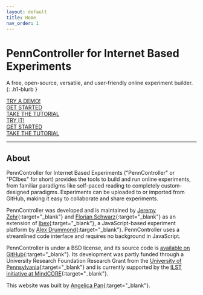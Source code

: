 ```yaml
---
layout: default
title: Home
nav_order: 1
---
```


# PennController for Internet Based Experiments

A free, open-source, versatile, and user-friendly online experiment builder. 
{: .h1-blurb }

<div class="desktop-only flex-row-wrap mt-4">
  <div>
    <a href="https://expt.pcibex.net/ibexexps/angelicapan/AdvancedTutorial/experiment.html" class="btn btn-purple" target="_blank">TRY A DEMO!</a>
  </div>
  <div>
    <a href="{{site.baseurl}}/docs/core-concepts" class="btn" target="_blank">GET STARTED</a>
  </div>
  <div>
    <a href="{{site.baseurl}}/docs/basic-tutorial" class="btn" target="_blank">TAKE THE TUTORIAL</a>
  </div>
</div>

<div class="mobile-only flex-column-wrap">
  <div class="centered-100 py-2">
    <a href="https://expt.pcibex.net/ibexexps/angelicapan/AdvancedTutorial/experiment.html" class="btn btn-purple" target="_blank">TRY IT!</a>
  </div>
  <div class="centered-100 py-2">
    <a href="{{site.baseurl}}/docs/core-concepts" class="btn" target="_blank">GET STARTED</a>
  </div>
  <div class="centered-100 py-2">
    <a href="{{site.baseurl}}/docs/basic-tutorial" class="btn" target="_blank">TAKE THE TUTORIAL</a>
  </div>
</div>

---

## About

PennController for Internet Based Experiments ("PennController" or "PCIbex" for short) provides the tools to build and run online experiments, from familiar paradigms like self-paced reading to completely custom-designed paradigms. Experiments can be uploaded to or imported from GitHub, making it easy to collaborate and share experiments.

PennController was developed and is maintained by [Jeremy Zehr](https://sites.google.com/site/jeremyezehr/home){:target="_blank"} and [Florian Schwarz](https://www.florianschwarz.net/){:target="_blank"} as an extension of [Ibex](https://github.com/addrummond/ibex/blob/master/docs/manual.md){:target="_blank"}, a JavaScript-based experiment platform by [Alex Drummond](https://adrummond.net/){:target="_blank"}. PennController uses a streamlined code interface and requires no background in JavaScript. 

PennController is under a BSD license, and its source code is [available on GitHub](https://github.com/PennController/penncontroller){:target="_blank"}. Its development was partly funded through a University Research Foundation Research Grant from the [University of Pennsylvania](https://www.upenn.edu/){:target="_blank"} and is currently supported by the [ILST initiative at MindCORE](https://web.sas.upenn.edu/langscience/){:target="_blank"}.

This website was built by [Angelica Pan](https://angelica-pan.com){:target="_blank"}.
